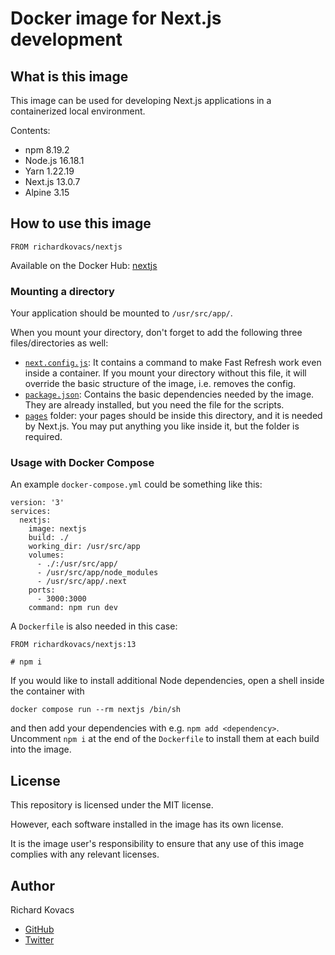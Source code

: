 # Docker image for Next.js development

## What is this image

This image can be used for developing Next.js applications in a containerized local environment.

Contents:
- npm 8.19.2
- Node.js 16.18.1
- Yarn 1.22.19
- Next.js 13.0.7
- Alpine 3.15

## How to use this image

```
FROM richardkovacs/nextjs
```

Available on the Docker Hub: [nextjs](https://hub.docker.com/r/richardkovacs/nextjs)

### Mounting a directory

Your application should be mounted to `/usr/src/app/`.

When you mount your directory, don't forget to add the following three files/directories as well:

- [`next.config.js`](/next.config.js): It contains a command to make Fast Refresh work even inside a container. If you mount your directory without this file, it will override the basic structure of the image, i.e. removes the config.
- [`package.json`](/package.json): Contains the basic dependencies needed by the image. They are already installed, but you need the file for the scripts.
- [`pages`](/pages/) folder: your pages should be inside this directory, and it is needed by Next.js. You may put anything you like inside it, but the folder is required.

### Usage with Docker Compose

An example `docker-compose.yml` could be something like this:

```
version: '3'
services:
  nextjs:
    image: nextjs
    build: ./
    working_dir: /usr/src/app
    volumes:
      - ./:/usr/src/app/
      - /usr/src/app/node_modules
      - /usr/src/app/.next
    ports:
      - 3000:3000
    command: npm run dev
```

A `Dockerfile` is also needed in this case:

```
FROM richardkovacs/nextjs:13

# npm i
```

If you would like to install additional Node dependencies, open a shell inside the container with

```
docker compose run --rm nextjs /bin/sh
```
and then add your dependencies with e.g. `npm add <dependency>`. Uncomment `npm i` at the end of the `Dockerfile` to install them at each build into the image.

## License

This repository is licensed under the MIT license.

However, each software installed in the image has its own license.

It is the image user's responsibility to ensure that any use of this image complies with any relevant licenses.

## Author

Richard Kovacs

- [GitHub](https://github.com/kovrichard)
- [Twitter](https://twitter.com/rchardkovacs)
